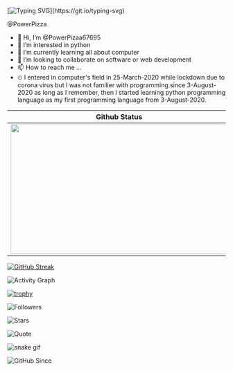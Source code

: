 [![Typing SVG](https://readme-typing-svg.herokuapp.com?font=Fira+Code&weight=500&size=26&pause=1000&color=00FFFF&width=600&height=70&lines=The+Great+Programmer+-+PowerPizza;Eat%2C+Code%2C+Repeat.;The+Great+Entrepreneur+-+Scihack;From+Code+to+Company.)](https://git.io/typing-svg)

@PowerPizza

- 👋 Hi, I’m @PowerPizaa67695  
- 👀 I’m interested in python  
- 🌱 I’m currently learning all about computer  
- 💞️ I’m looking to collaborate on software or web development  
- 📫 How to reach me ...  
- ⏲ I entered in computer's field in 25-March-2020 while lockdown due to corona virus but I was not familier with programming since 3-August-2020 as long as I remember, then I started learning python programming language as my first programming language from 3-August-2020.  

| Github Status | Top Programming Languages |
| ----------- | --------- |
| <img src="https://github-readme-stats.vercel.app/api?username=PowerPizza&show_icons=true&theme=highcontrast&show=reviews&title_color=00ffff" width="500" height="300" /> |  <img src="https://github-readme-stats.vercel.app/api/top-langs/?username=PowerPizza&layout=compact&theme=highcontrast&title_color=00ffff" width="430" height="300" /> |

[![GitHub Streak](https://streak-stats.demolab.com?user=PowerPizza&theme=radical)](https://git.io/streak-stats)

![Activity Graph](https://github-readme-activity-graph.vercel.app/graph?username=PowerPizza&theme=tokyo-night)

[![trophy](https://github-profile-trophy.vercel.app/?username=PowerPizza&theme=onedark)](https://github.com/ryo-ma/github-profile-trophy)

![Followers](https://img.shields.io/github/followers/PowerPizza?style=social)

![Stars](https://img.shields.io/github/stars/PowerPizza?style=social)

![Quote](https://quotes-github-readme.vercel.app/api?type=horizontal&theme=radical)

![snake gif](https://github.com/PowerPizza/PowerPizza/blob/output/github-contribution-grid-snake.svg)

![GitHub Since](https://img.shields.io/badge/Joined-2021-blue)


<!---
PowerPizaa67695/PowerPizaa67695 is a ✨ special ✨ repository because its `README.md` (this file) appears on your GitHub profile.
You can click the Preview link to take a look at your changes.
--->
